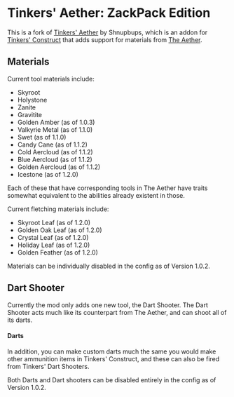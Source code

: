 # Tinkers' Aether: ZackPack Edition

This is a fork of [Tinkers' Aether](https://github.com/Shnupbups/TinkersAether) by Shnupbups, which is an addon for [Tinkers' Construct](https://github.com/SlimeKnights/TinkersConstruct) that adds support for materials from [The Aether](https://github.com/Gilded-Games/The-Aether-Archived).

## Materials
Current tool materials include:
<ul>
  <li>Skyroot</li>
  <li>Holystone</li>
  <li>Zanite</li>
  <li>Gravitite</li>
  <li>Golden Amber (as of 1.0.3)</li>
  <li>Valkyrie Metal (as of 1.1.0)</li>
  <li>Swet (as of 1.1.0)</li>
  <li>Candy Cane (as of 1.1.2)</li>
  <li>Cold Aercloud (as of 1.1.2)</li>
  <li>Blue Aercloud (as of 1.1.2)</li>
  <li>Golden Aercloud (as of 1.1.2)</li>
  <li>Icestone (as of 1.2.0)</li>
</ul>
Each of these that have corresponding tools in The Aether have traits somewhat equivalent to the abilities already existent in those.

Current fletching materials include:
<ul>
  <li>Skyroot Leaf (as of 1.2.0)</li>
  <li>Golden Oak Leaf (as of 1.2.0)</li>
  <li>Crystal Leaf (as of 1.2.0)</li>
  <li>Holiday Leaf (as of 1.2.0)</li>
  <li>Golden Feather (as of 1.2.0)</li>
</ul>
Materials can be individually disabled in the config as of Version 1.0.2.

## Dart Shooter
Currently the mod only adds one new tool, the Dart Shooter. The Dart Shooter acts much like its counterpart from The Aether, and can shoot all of its darts.

#### Darts
In addition, you can make custom darts much the same you would make other ammunition items in Tinkers' Construct, and these can also be fired from Tinkers' Dart Shooters.

Both Darts and Dart shooters can be disabled entirely in the config as of Version 1.0.2.